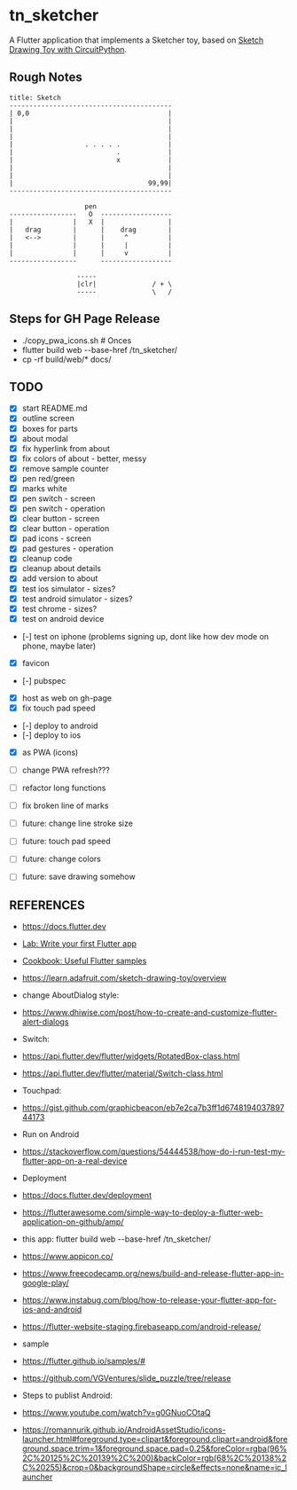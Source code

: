 # tn_sketcher

A Flutter application that implements a Sketcher toy, based on [Sketch Drawing Toy with CircuitPython](https://learn.adafruit.com/sketch-drawing-toy/overview).

## Rough Notes

```text
title: Sketch
-----------------------------------------
| 0,0                                   |
|                                       |
|                                       |
|                                       |
|                  . . . . .            |
|                          .            |
|                          x            |
|                                       |
|                                       |
|                                  99,99|
-----------------------------------------

                   pen
-----------------   O  ------------------
|               |   X  |                |
|   drag        |      |    drag        |
|   <-->        |      |     ^          |
|               |      |     |          |
|               |      |     v          |
-----------------      ------------------

                 -----               
                 |clr|              / + \
                 -----              \   /

```

## Steps for GH Page Release

- ./copy_pwa_icons.sh # Onces
- flutter build web --base-href /tn_sketcher/
- cp -rf build/web/* docs/

## TODO

- [x] start README.md
- [x] outline screen
- [x] boxes for parts
- [x] about modal
- [x] fix hyperlink from about
- [x] fix colors of about - better, messy
- [x] remove sample counter
- [x] pen red/green
- [x] marks white
- [x] pen switch - screen
- [x] pen switch - operation
- [x] clear button - screen
- [x] clear button - operation
- [x] pad icons - screen
- [x] pad gestures - operation
- [x] cleanup code
- [x] cleanup about details
- [x] add version to about
- [x] test ios simulator - sizes?
- [x] test android simulator - sizes?
- [x] test chrome - sizes?
- [x] test on android device
- [-] test on iphone (problems signing up, dont like how dev mode on phone, maybe later)
- [x] favicon
- [-] pubspec
- [x] host as web on gh-page
- [x] fix touch pad speed
- [-] deploy to android
- [-] deploy to ios
- [x] as PWA (icons)
- [ ] change PWA refresh???
- [ ] refactor long functions
- [ ] fix broken line of marks
- [ ] future: change line stroke size
- [ ] future: touch pad speed
- [ ] future: change colors
- [ ] future: save drawing somehow




## REFERENCES
- https://docs.flutter.dev
- [Lab: Write your first Flutter app](https://docs.flutter.dev/get-started/codelab)
- [Cookbook: Useful Flutter samples](https://docs.flutter.dev/cookbook)
- https://learn.adafruit.com/sketch-drawing-toy/overview
- change AboutDialog style:
- https://www.dhiwise.com/post/how-to-create-and-customize-flutter-alert-dialogs
- Switch:
- https://api.flutter.dev/flutter/widgets/RotatedBox-class.html
- https://api.flutter.dev/flutter/material/Switch-class.html
- Touchpad:
- https://gist.github.com/graphicbeacon/eb7e2ca7b3ff1d674819403789744173

- Run on Android
- https://stackoverflow.com/questions/54444538/how-do-i-run-test-my-flutter-app-on-a-real-device


- Deployment
- https://docs.flutter.dev/deployment
- https://flutterawesome.com/simple-way-to-deploy-a-flutter-web-application-on-github/amp/
- this app: flutter build web --base-href /tn_sketcher/

- https://www.appicon.co/
- https://www.freecodecamp.org/news/build-and-release-flutter-app-in-google-play/
- https://www.instabug.com/blog/how-to-release-your-flutter-app-for-ios-and-android
- https://flutter-website-staging.firebaseapp.com/android-release/

- sample
- https://flutter.github.io/samples/#
- https://github.com/VGVentures/slide_puzzle/tree/release

- Steps to publist Android:
- https://www.youtube.com/watch?v=g0GNuoCOtaQ
- https://romannurik.github.io/AndroidAssetStudio/icons-launcher.html#foreground.type=clipart&foreground.clipart=android&foreground.space.trim=1&foreground.space.pad=0.25&foreColor=rgba(96%2C%20125%2C%20139%2C%200)&backColor=rgb(68%2C%20138%2C%20255)&crop=0&backgroundShape=circle&effects=none&name=ic_launcher

